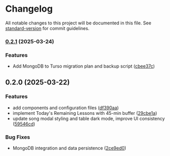 # Changelog

All notable changes to this project will be documented in this file. See [standard-version](https://github.com/conventional-changelog/standard-version) for commit guidelines.

### [0.2.1](https://github.com/caddykhaw/studentprogresstracker/compare/v0.2.0...v0.2.1) (2025-03-24)


### Features

* Add MongoDB to Turso migration plan and backup script ([cbee37c](https://github.com/caddykhaw/studentprogresstracker/commit/cbee37c7f02acd93113bd4c499ac5ea6728930c6))

## 0.2.0 (2025-03-22)


### Features

* add components and configuration files ([df390aa](https://github.com/caddykhaw/studentprogresstracker/commit/df390aaadb7981be6f6a528755fd81fc0dfac879))
* implement Today's Remaining Lessons with 45-min buffer ([29cbe1a](https://github.com/caddykhaw/studentprogresstracker/commit/29cbe1aa74bff868bb582efea8fc5e4bc48dee4e))
* update song modal styling and table dark mode, improve UI consistency ([59546cd](https://github.com/caddykhaw/studentprogresstracker/commit/59546cd5167f80f31a4786bb253ecfbcb82525ff))


### Bug Fixes

* MongoDB integration and data persistence ([2ce9ed0](https://github.com/caddykhaw/studentprogresstracker/commit/2ce9ed0b83358e4f60aba2cff7834e5dfcadf1d4))
